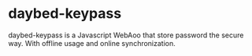 daybed-keypass
==============

daybed-keypass is a Javascript WebAoo that store password the secure way. With offline usage and online synchronization.

